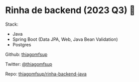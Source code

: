 # Rinha de backend (2023 Q3) 🦾

Stack:
- Java
- Spring Boot (Data JPA, Web, Java Bean Validation)
- Postgres

Github: [thiagomfsup](https://github.com/thiagomfsup/)

Twitter: [@thiagomfsup](https://twitter.com/thiagomfsup)

Repo: [thiagomfsup/rinha-backend-java](https://github.com/thiagomfsup/rinha-backend-java)
